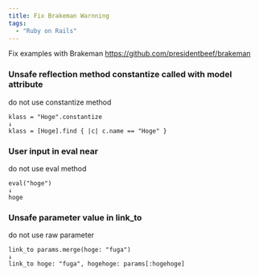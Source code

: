 ```yaml
---
title: Fix Brakeman Warnning
tags:
  - "Ruby on Rails"
---
```


Fix examples with Brakeman
https://github.com/presidentbeef/brakeman

### Unsafe reflection method constantize called with model attribute
do not use constantize method

```
klass = "Hoge".constantize
↓
klass = [Hoge].find { |c| c.name == "Hoge" }
```

### User input in eval near
do not use eval method

```
eval("hoge")
↓
hoge
```
### Unsafe parameter value in link_to
do not use raw parameter
```
link_to params.merge(hoge: "fuga")
↓
link_to hoge: "fuga", hogehoge: params[:hogehoge]
```

